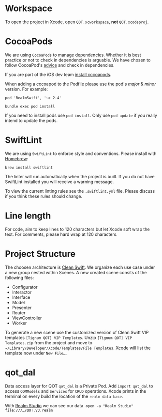 # Workspace

To open the project in Xcode, open `QOT.xcworkspace`, **not** `QOT.xcodeproj`.

# CocoaPods

We are using `CocoaPods` to manage dependencies. Whether it is best practice or not to check in dependencies is arguable. We have chosen to follow CocoaPod's [advice](https://guides.cocoapods.org/using/using-cocoapods.html#should-i-check-the-pods-directory-into-source-control) and check in dependencies.

If you are part of the iOS dev team [install cocoapods](https://cocoapods.org]).

When adding a cocoapod to the Podfile please use the pod's *major* & *minor* version. For example:

`pod 'RealmSwift', '~> 2.4'`

`bundle exec pod install`

If you need to install pods use `pod install`. Only use `pod update` if you really intend to update the pods.

# SwiftLint

We are using `SwiftLint` to enforce style and conventions. Please install with [Homebrew](https://brew.sh):

`brew install swiftlint`

The linter will run automatically when the project is built. If you do not have SwiftLint installed you will receive a warning message.

To view the current linting rules see the `.swiftlint.yml` file. Please discuss if you think these rules should change.

# Line length

For code, aim to keep lines to 120 characters but let Xcode soft wrap the text. For comments, please hard wrap at 120 characters.

# Project Structure

The choosen architecture is [Clean Swift](https://clean-swift.com/clean-swift-ios-architecture/).
We organize each use case under a new group nested within Scenes.
A new created scene consits of the following files:

* Configurator
* Interactor
* Interface
* Model
* Presenter
* Router
* ViewController
* Worker

To generate a new scene use the customized version of Clean Swift VIP templates `[Tignum QOT] VIP Templates`.
Unzip `[Tignum QOT] VIP Templates.zip` from the project and move to `~/Library/Developer/Xcode/Templates/File Templates`.
Xcode will list the template now under `New File…`.

# qot_dal

Data access layer for QOT `qot_dal` is a Private Pod.
Add `import qot_dal` to access `QDMModels` and `Services` for `CRUD` operations.
Xcode prints in the terminal on every build the location of the `realm data base`.

With [Realm Studio](https://realm.io/products/realm-studio) we can see our data.
`open -a "Realm Studio" file:///…/QOT.V3.realm` 